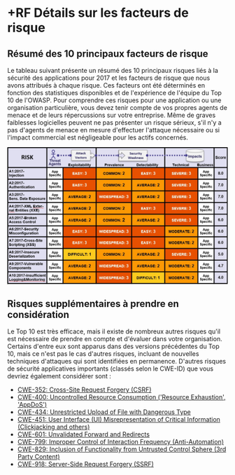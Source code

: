 # +RF Détails sur les facteurs de risque

## Résumé des 10 principaux facteurs de risque

Le tableau suivant présente un résumé des 10 principaux risques liés à la sécurité des applications pour 2017 et les facteurs de risque que nous avons attribués à chaque risque. Ces facteurs ont été déterminés en fonction des statistiques disponibles et de l'expérience de l'équipe du Top 10 de l'OWASP. Pour comprendre ces risques pour une application ou une organisation particulière, vous devez tenir compte de vos propres agents de menace et de leurs répercussions sur votre entreprise. Même de graves faiblesses logicielles peuvent ne pas présenter un risque sérieux, s'il n'y a pas d'agents de menace en mesure d'effectuer l'attaque nécessaire ou si l'impact commercial est négligeable pour les actifs concernés.

![Tableau des facteurs de risque](images/0xc1-risk-factor-table.png)

## Risques supplémentaires à prendre en considération

Le Top 10 est très efficace, mais il existe de nombreux autres risques qu'il est nécessaire de prendre en compte et d'évaluer dans votre organisation. Certains d'entre eux sont apparus dans des versions précédentes du Top 10, mais ce n'est pas le cas d'autres risques, incluant de nouvelles techniques d'attaques qui sont identifiées en permanence. D'autres risques de sécurité applicatives importants (classés selon le CWE-ID) que vous devriez également considérer sont :

- [CWE-352: Cross-Site Request Forgery (CSRF)](https://cwe.mitre.org/data/definitions/352.html)
- [CWE-400: Uncontrolled Resource Consumption ('Resource Exhaustion', 'AppDoS')](https://cwe.mitre.org/data/definitions/400.html)
- [CWE-434: Unrestricted Upload of File with Dangerous Type](https://cwe.mitre.org/data/definitions/434.html)
- [CWE-451: User Interface (UI) Misrepresentation of Critical Information (Clickjacking and others)](https://cwe.mitre.org/data/definitions/451.html)
- [CWE-601: Unvalidated Forward and Redirects](https://cwe.mitre.org/data/definitions/601.html)
- [CWE-799: Improper Control of Interaction Frequency (Anti-Automation)](https://cwe.mitre.org/data/definitions/799.html)
- [CWE-829: Inclusion of Functionality from Untrusted Control Sphere (3rd Party Content)](https://cwe.mitre.org/data/definitions/829.html)
- [CWE-918: Server-Side Request Forgery (SSRF)](https://cwe.mitre.org/data/definitions/918.html)

